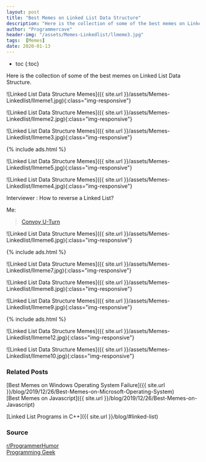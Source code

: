 ```yaml
---
layout: post
title: "Best Memes on Linked List Data Structure"
description: "Here is the collection of some of the best memes on Linked List Data Structure"
author: "Programmercave"
header-img: "/assets/Memes-Linkedlist/llmeme3.jpg"
tags:  [Memes]
date: 2020-01-13
---
```

* toc
{:toc}

Here is the collection of some of the best memes on Linked List Data Structure.

![Linked List Data Structure Memes]({{ site.url }}/assets/Memes-Linkedlist/llmeme1.jpg){:class="img-responsive"}

![Linked List Data Structure Memes]({{ site.url }}/assets/Memes-Linkedlist/llmeme2.jpg){:class="img-responsive"}

![Linked List Data Structure Memes]({{ site.url }}/assets/Memes-Linkedlist/llmeme3.jpg){:class="img-responsive"}

{% include ads.html %}<br/>

![Linked List Data Structure Memes]({{ site.url }}/assets/Memes-Linkedlist/llmeme5.jpg){:class="img-responsive"}

![Linked List Data Structure Memes]({{ site.url }}/assets/Memes-Linkedlist/llmeme4.jpg){:class="img-responsive"}

Interviewer : How to reverse a Linked List? <br/>

Me: <br/>

<blockquote class="imgur-embed-pub" lang="en" data-id="fj4dVFa"><a href="//imgur.com/fj4dVFa">Convoy U-Turn</a></blockquote><script async src="//s.imgur.com/min/embed.js" charset="utf-8"></script>

![Linked List Data Structure Memes]({{ site.url }}/assets/Memes-Linkedlist/llmeme6.jpg){:class="img-responsive"}

{% include ads.html %}<br/>

![Linked List Data Structure Memes]({{ site.url }}/assets/Memes-Linkedlist/llmeme7.jpg){:class="img-responsive"}

![Linked List Data Structure Memes]({{ site.url }}/assets/Memes-Linkedlist/llmeme8.jpg){:class="img-responsive"}

![Linked List Data Structure Memes]({{ site.url }}/assets/Memes-Linkedlist/llmeme9.jpg){:class="img-responsive"}

{% include ads.html %}<br/>

![Linked List Data Structure Memes]({{ site.url }}/assets/Memes-Linkedlist/llmeme12.jpg){:class="img-responsive"}

![Linked List Data Structure Memes]({{ site.url }}/assets/Memes-Linkedlist/llmeme10.jpg){:class="img-responsive"}

### Related Posts

[Best Memes on Windows Operating System Failure]({{ site.url }}/blog/2019/12/26/Best-Memes-on-Microsoft-Operating-System)<br/>
[Best Memes on Javascript]({{ site.url }}/blog/2019/12/26/Best-Memes-on-Javascript)<br/>

[Linked List Programs in C++]({{ site.url }}/blog/#linked-list)

### Source
[r/ProgrammerHumor](https://www.reddit.com/r/ProgrammerHumor/)<br/>
[Programming Geek](https://www.facebook.com/programmercave/)<br/>

